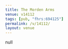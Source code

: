 ```yaml
---
title: The Morden Arms
venue: v14112
tags: [pub, "fhrs:694125"]
permalink: /v/14112/
layout: venue
---
```

null